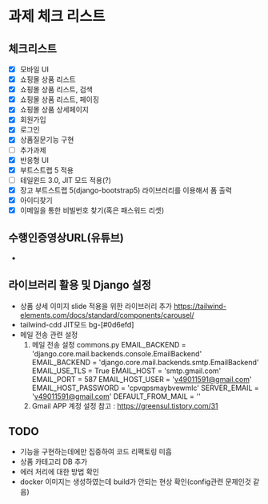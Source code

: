 # 과제 체크 리스트

## 체크리스트

- [x] 모바일 UI
- [x] 쇼핑몰 상품 리스트
- [x] 쇼핑몰 상품 리스트, 검색
- [x] 쇼핑몰 상품 리스트, 페이징
- [x] 쇼핑몰 상품 상세페이지
- [x] 회원가입
- [x] 로그인
- [x] 상품질문기능 구현
- [ ] 추가과제
- [x] 반응형 UI
- [x] 부트스트랩 5 적용
- [ ] 테일윈드 3.0, JIT 모드 적용(?)
- [x] 장고 부트스트랩 5(django-bootstrap5) 라이브러리를 이용해서 폼 출력
- [x] 아이디찾기
- [x] 이메일을 통한 비빌번호 찾기(혹은 패스워드 리셋)

## 수행인증영상URL(유튜브)
-

## 라이브러리 활용 및 Django 설정
- 상품 상세 이미지 slide 적용을 위한 라이브러리 추가
   https://tailwind-elements.com/docs/standard/components/carousel/
- tailwind-cdd JIT모드
   bg-[#0d6efd]
- 메일 전송 관련 설정
  1. 메일 전송 설정 commons.py
      EMAIL_BACKEND = 'django.core.mail.backends.console.EmailBackend'
      EMAIL_BACKEND = 'django.core.mail.backends.smtp.EmailBackend'
      EMAIL_USE_TLS = True
      EMAIL_HOST = 'smtp.gmail.com'
      EMAIL_PORT = 587
      EMAIL_HOST_USER = 'v49011591@gmail.com'
      EMAIL_HOST_PASSWORD = 'cpvqpsmaybvewmlc'
      SERVER_EMAIL = 'v49011591@gmail.com'
      DEFAULT_FROM_MAIL = ''
  2. Gmail APP 계정 설정
    참고 : https://greensul.tistory.com/31
## TODO
  * 기능을 구현하는데에만 집중하여 코드 리팩토링 미흡
  * 상품 카테고리 DB 추가
  * 에러 처리에 대한 방법 확인
  * docker 이미지는 생성하였는데 build가 안되는 현상 확인(config관련 문제인것 같음)

